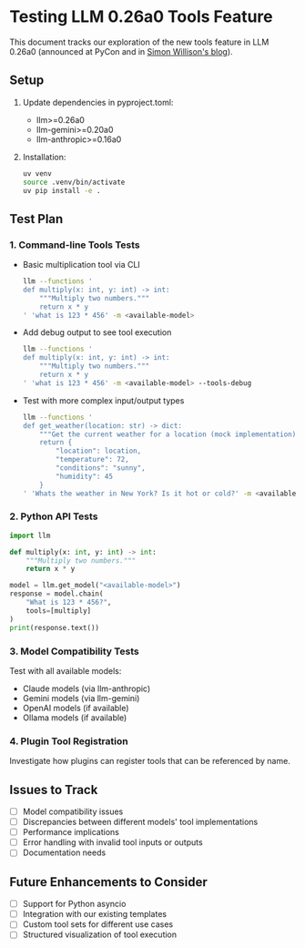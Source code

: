 # Testing LLM 0.26a0 Tools Feature

This document tracks our exploration of the new tools feature in LLM 0.26a0 (announced at PyCon and in [Simon Willison's blog](https://simonwillison.net/2025/May/14/llm-adds-support-for-tools/)).

## Setup

1. Update dependencies in pyproject.toml:
   - llm>=0.26a0
   - llm-gemini>=0.20a0
   - llm-anthropic>=0.16a0

2. Installation:
   ```bash
   uv venv
   source .venv/bin/activate
   uv pip install -e .
   ```

## Test Plan

### 1. Command-line Tools Tests

- Basic multiplication tool via CLI
  ```bash
  llm --functions '
  def multiply(x: int, y: int) -> int:
      """Multiply two numbers."""
      return x * y
  ' 'what is 123 * 456' -m <available-model>
  ```

- Add debug output to see tool execution
  ```bash
  llm --functions '
  def multiply(x: int, y: int) -> int:
      """Multiply two numbers."""
      return x * y
  ' 'what is 123 * 456' -m <available-model> --tools-debug
  ```

- Test with more complex input/output types
  ```bash
  llm --functions '
  def get_weather(location: str) -> dict:
      """Get the current weather for a location (mock implementation)."""
      return {
          "location": location,
          "temperature": 72,
          "conditions": "sunny",
          "humidity": 45
      }
  ' 'Whats the weather in New York? Is it hot or cold?' -m <available-model>
  ```

### 2. Python API Tests

```python
import llm

def multiply(x: int, y: int) -> int:
    """Multiply two numbers."""
    return x * y

model = llm.get_model("<available-model>")
response = model.chain(
    "What is 123 * 456?",
    tools=[multiply]
)
print(response.text())
```

### 3. Model Compatibility Tests

Test with all available models:
- Claude models (via llm-anthropic)
- Gemini models (via llm-gemini)
- OpenAI models (if available)
- Ollama models (if available)

### 4. Plugin Tool Registration

Investigate how plugins can register tools that can be referenced by name.

## Issues to Track

- [ ] Model compatibility issues
- [ ] Discrepancies between different models' tool implementations
- [ ] Performance implications
- [ ] Error handling with invalid tool inputs or outputs
- [ ] Documentation needs

## Future Enhancements to Consider

- [ ] Support for Python asyncio
- [ ] Integration with our existing templates
- [ ] Custom tool sets for different use cases
- [ ] Structured visualization of tool execution